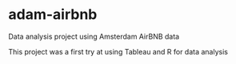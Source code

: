 # adam-airbnb
Data analysis project using Amsterdam AirBNB data

This project was a first try at using Tableau and R for data analysis
